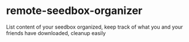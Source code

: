 # remote-seedbox-organizer
List content of your seedbox organized, keep track of what you and your friends have downloaded, cleanup easily
